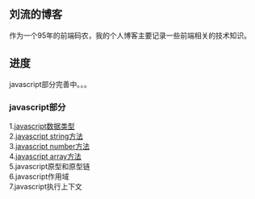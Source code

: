 ## 刘流的博客
作为一个95年的前端码农，我的个人博客主要记录一些前端相关的技术知识。
## 进度
javascript部分完善中。。。
### javascript部分
1.[javascript数据类型](https://github.com/liuliu1995/blog/issues/1)<br>
2.[javascript string方法](https://github.com/liuliu1995/blog/issues/2)<br>
3.[javascript number方法](https://github.com/liuliu1995/blog/issues/3)<br>
4.[javascript array方法](https://github.com/liuliu1995/blog/issues/4)<br>
5.javascript原型和原型链<br>
6.javascript作用域<br>
7.javascript执行上下文<br>
